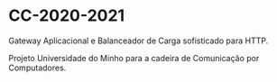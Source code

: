 # CC-2020-2021
Gateway Aplicacional e Balanceador de Carga sofisticado para HTTP.

Projeto Universidade do Minho para a cadeira de Comunicação por Computadores.
